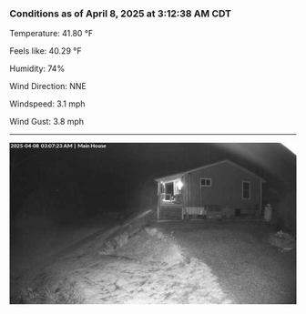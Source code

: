 ### Conditions as of April 8, 2025 at 3:12:38 AM CDT 

Temperature: 41.80 &deg;F

Feels like: 40.29 &deg;F

Humidity: 74%

Wind Direction: NNE

Windspeed: 3.1 mph

Wind Gust: 3.8 mph

---

<img src="./images/latest.jpeg"/>

